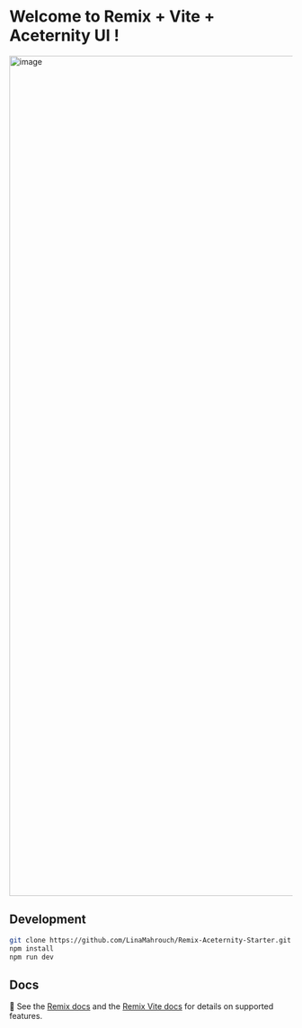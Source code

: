 # Welcome to Remix + Vite + Aceternity UI !

<img width="1496" alt="image" src="https://github.com/LinaMahrouch/Remix-Aceternity-Starter/assets/109791074/ae40803b-5921-4ad8-9152-eb36bd01a6c9">

## Development
```sh
git clone https://github.com/LinaMahrouch/Remix-Aceternity-Starter.git
npm install
npm run dev 
```

## Docs
📖 See the [Remix docs](https://remix.run/docs) and the [Remix Vite docs](https://remix.run/docs/en/main/future/vite) for details on supported features.



